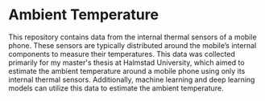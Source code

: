 # Ambient Temperature
This repository contains data from the internal thermal sensors of a mobile phone. These sensors are typically distributed around the mobile’s internal components to measure their temperatures.
This data was collected primarily for my master's thesis at Halmstad University, which aimed to estimate the ambient temperature around a mobile phone using only its internal thermal sensors.
Additionally, machine learning and deep learning models can utilize this data to estimate the ambient temperature.
